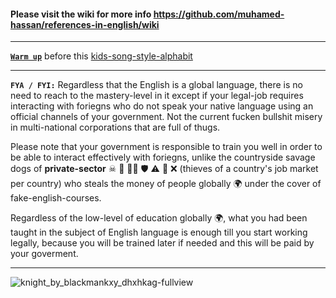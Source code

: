 #### Please visit the wiki for more info https://github.com/muhamed-hassan/references-in-english/wiki

***

[**`Warm up`**](https://www.youtube.com/watch?v=ScNNfyq3d_w) before this [kids-song-style-alphabit](https://www.youtube.com/watch?v=om_1599v70c)

***

**`FYA / FYI:`** Regardless that the English is a global language, there is no need to reach to the mastery-level in it except if your legal-job requires interacting with foriegns who do not speak your native language using an official channels of your government. Not the current fucken bullshit misery in multi-national corporations that are full of thugs.

Please note that your government is responsible to train you well in order to be able to interact effectively with foriegns, unlike the countryside savage dogs of **private-sector** ☠ 💩 🏳️‍🌈 🛡 ⚠ 🚫 ❌ (thieves of a country's job market per country) who steals the money of people globally 🌍 under the cover of fake-english-courses. 

Regardless of the low-level of education globally 🌍, what you had been taught in the subject of English language is enough till you start working legally, because you will be trained later if needed and this will be paid by your goverment.

***

![knight_by_blackmankxy_dhxhkag-fullview](https://github.com/user-attachments/assets/b2be94d3-55f2-44b8-9161-c6d51a30445d)



